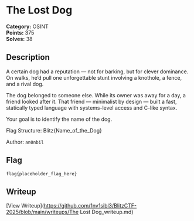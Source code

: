 # The Lost Dog

**Category:** OSINT  
**Points:** 375  
**Solves:** 38  

## Description

A certain dog had a reputation — not for barking, but for clever dominance. On walks, he’d pull one unforgettable stunt involving a knothole, a fence, and a rival dog.

The dog belonged to someone else. While its owner was away for a day, a friend looked after it. That friend — minimalist by design — built a fast, statically typed language with systems-level access and C-like syntax.

Your goal is to identify the name of the dog.

Flag Structure: Blitz{Name_of_the_Dog}

Author: `an0nbil`

## Flag

```
flag{placeholder_flag_here}
```

## Writeup

[View Writeup](https://github.com/1nv1sibl3/BlitzCTF-2025/blob/main/writeups/The Lost Dog_writeup.md)
